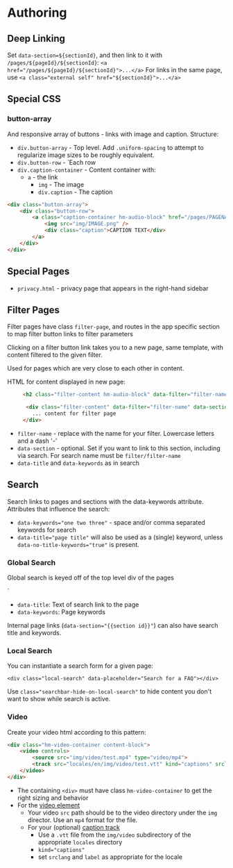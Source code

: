 # Authoring

## Deep Linking

Set `data-section=${sectionId}`, and then link to it with `/pages/${pageId}/${sectionId}`: `<a href="/pages/${pageId}/${sectionId}">...</a>`
For links in the same page, use `<a class="external self" href="${sectionId}">...</a>`

## Special CSS

### button-array

And responsive array of buttons - links with image and caption. Structure:

* `div.button-array` - Top level. Add `.uniform-spacing` to attempt to regularize image sizes to be roughly equivalent.
* `div.button-row` - `Each row
* `div.caption-container` - Content container with:
    * `a` - the link
        * `img` - The image
        * `div.caption` - The caption

```html
<div class="button-array">
    <div class="button-row">
        <a class="caption-container hm-audio-block" href="/pages/PAGENAME">
            <img src="img/IMAGE.png" />
            <div class="caption">CAPTION TEXT</div>
        </a>
    </div>
</div>
```


## Special Pages

* `privacy.html` - privacy page that appears in the right-hand sidebar

## Filter Pages

Filter pages have class `filter-page`, and routes in the app specific section to map filter
button links to filter parameters

Clicking on a filter button link takes you to a new page, same template, with content filtered
to the given filter.

Used for pages which are very close to each other in content.

HTML for content displayed in new page:
```html
     <h2 class="filter-content hm-audio-block" data-filter="filter-name">Title for filter page</h2>

      <div class="filter-content" data-filter="filter-name" data-section="filter/filter-name" data-title="search title" data-keywords="search keywords">
        ... content for filter page
     </div>
```

* `filter-name` - replace with the name for your filter. Lowercase letters and a dash '-'
* `data-section` - optional. Set if you want to link to this section, including via search. For search name must be `filter/filter-name`
* `data-title` and `data-keywords` as in search

## Search

Search links to pages and sections with the data-keywords attribute. Attributes that influence the search:
* `data-keywords="one two three"` - space and/or comma separated keywords for search
* `data-title="page title"` will also be used as a (single) keyword, unless `data-no-title-keywords="true"` is present.

### Global Search

Global search is keyed off of the top level div of the pages

`<div data-page="content" class="page" data-id="FAQ" data-title="FAQs" data-keywords="common, dangerous, restriction, risk, safe, statistics, frequently, asked, questions">

* `data-title`: Text of search link to the page
* `data-keywords`: Page keywords

Internal page links (`data-section="{{section id}}"`) can also have search title and keywords.

### Local Search

You can instantiate a search form for a given page:

`<div class="local-search" data-placeholder="Search for a FAQ"></div>`

Use `class="searchbar-hide-on-local-search"` to hide content you don't want to show while search is active.

### Video

Create your video html according to this pattern:

```html
<div class="hm-video-container content-block">
    <video controls>
        <source src="img/video/test.mp4" type="video/mp4">
        <track src="locales/en/img/video/test.vtt" kind="captions" srclang="en" label="English" default>
    </video>
</div>
```

* The containing `<div>` must have class `hm-video-container` to get the right sizing and behavior
* For the [video element](https://developer.mozilla.org/en-US/docs/Web/HTML/Element/video)
    * Your video `src` path should be to the video directory under the `img` director. Use an `mp4` format for the file.
    * For your (optional) [caption track](https://developer.mozilla.org/en-US/docs/Web/HTML/Element/track)
        * Use a `.vtt` file from the `img/video` subdirectory of the appropriate `locales` directory
        * `kind="captions"`
        * set `srclang` and `label` as appropriate for the locale